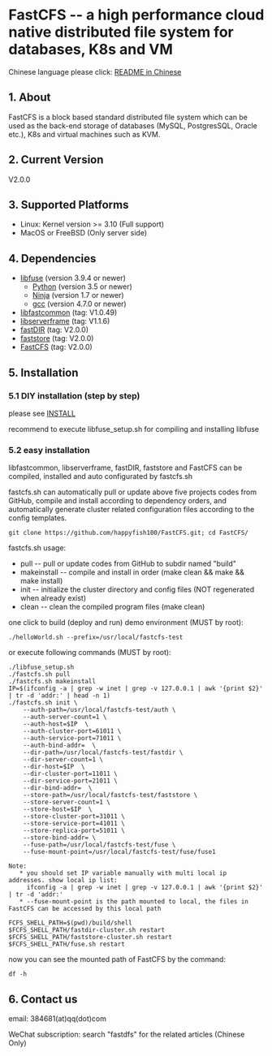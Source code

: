 # FastCFS -- a high performance cloud native distributed file system for databases, K8s and VM

Chinese language please click: [README in Chinese](README-zh_CN.md)

## 1. About

FastCFS is a block based standard distributed file system which can be used as the back-end storage of databases (MySQL, PostgresSQL, Oracle etc.), K8s and virtual machines such as KVM.

## 2. Current Version

V2.0.0

## 3. Supported Platforms

* Linux: Kernel version >= 3.10  (Full support)
* MacOS or FreeBSD (Only server side)

## 4. Dependencies

* [libfuse](https://github.com/libfuse/libfuse) (version 3.9.4 or newer)
    * [Python](https://python.org/) (version 3.5 or newer)
    * [Ninja](https://ninja-build.org/) (version 1.7 or newer)
    * [gcc](https://www.gnu.org/software/gcc/) (version 4.7.0 or newer)
* [libfastcommon](https://github.com/happyfish100/libfastcommon) (tag: V1.0.49)
* [libserverframe](https://github.com/happyfish100/libserverframe) (tag: V1.1.6)
* [fastDIR](https://github.com/happyfish100/fastDIR) (tag: V2.0.0)
* [faststore](https://github.com/happyfish100/faststore) (tag: V2.0.0)
* [FastCFS](https://github.com/happyfish100/FastCFS) (tag: V2.0.0)

## 5. Installation

### 5.1 DIY installation (step by step)

please see [INSTALL](INSTALL.md)

recommend to execute libfuse_setup.sh for compiling and installing libfuse

### 5.2 easy installation

libfastcommon, libserverframe, fastDIR, faststore and FastCFS can be compiled, installed and auto configurated by fastcfs.sh

fastcfs.sh can automatically pull or update above five projects codes from GitHub, compile and install according to dependency orders, and automatically generate cluster related configuration files according to the config templates.

```
git clone https://github.com/happyfish100/FastCFS.git; cd FastCFS/
```

fastcfs.sh usage:

* pull -- pull or update codes from GitHub to subdir named "build"
* makeinstall -- compile and install in order (make clean && make && make install)
* init -- initialize the cluster directory and config files (NOT regenerated when already exist)
* clean -- clean the compiled program files (make clean)


one click to build (deploy and run) demo environment (MUST by root):

```
./helloWorld.sh --prefix=/usr/local/fastcfs-test
```

or execute following commands (MUST by root):

```
./libfuse_setup.sh
./fastcfs.sh pull
./fastcfs.sh makeinstall
IP=$(ifconfig -a | grep -w inet | grep -v 127.0.0.1 | awk '{print $2}' | tr -d 'addr:' | head -n 1)
./fastcfs.sh init \
	--auth-path=/usr/local/fastcfs-test/auth \
	--auth-server-count=1 \
	--auth-host=$IP  \
	--auth-cluster-port=61011 \
	--auth-service-port=71011 \
	--auth-bind-addr=  \
	--dir-path=/usr/local/fastcfs-test/fastdir \
	--dir-server-count=1 \
	--dir-host=$IP  \
	--dir-cluster-port=11011 \
	--dir-service-port=21011 \
	--dir-bind-addr=  \
	--store-path=/usr/local/fastcfs-test/faststore \
	--store-server-count=1 \
	--store-host=$IP  \
	--store-cluster-port=31011 \
	--store-service-port=41011 \
	--store-replica-port=51011 \
	--store-bind-addr= \
	--fuse-path=/usr/local/fastcfs-test/fuse \
	--fuse-mount-point=/usr/local/fastcfs-test/fuse/fuse1

Note:
   * you should set IP variable manually with multi local ip addresses. show local ip list:
     ifconfig -a | grep -w inet | grep -v 127.0.0.1 | awk '{print $2}' | tr -d 'addr:'
   * --fuse-mount-point is the path mounted to local, the files in FastCFS can be accessed by this local path

FCFS_SHELL_PATH=$(pwd)/build/shell
$FCFS_SHELL_PATH/fastdir-cluster.sh restart
$FCFS_SHELL_PATH/faststore-cluster.sh restart
$FCFS_SHELL_PATH/fuse.sh restart

```

now you can see the mounted path of FastCFS by the command:

```
df -h
```

## 6. Contact us

email: 384681(at)qq(dot)com

WeChat subscription: search "fastdfs" for the related articles (Chinese Only)
